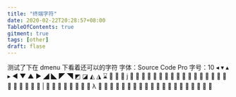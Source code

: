 ```yaml
---
title: "终端字符"
date: 2020-02-22T20:28:57+08:00
TableOfContents: true
gitment: true
tags: [other]
draft: flase
---
```

测试了下在 dmenu 下看着还可以的字符
字体：Source Code Pro
字号：10
◂ ▾ ▴ ▸
◄ ▼ ▲ ►
◢ ◣ ◤ ◥
◩ ◪ ◭ ◮
⌛



























|








λ





















